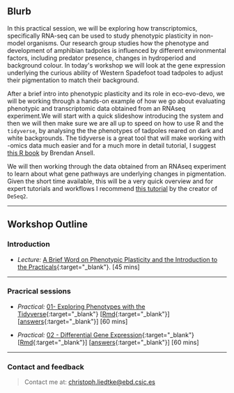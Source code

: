 ## Blurb

In this practical session, we will be exploring how transcriptomics, specifically RNA-seq can be used to study phenotypic plasticity in non-model organisms. Our research group studies how the phenotype and development of amphibian tadpoles is influenced by different environmental factors, including predator presence, changes in hydroperiod and background colour. In today's workshop we will look at the gene expression underlying the curious ability of Western Spadefoot toad tadpoles to adjust their pigmentation to match their background.

After a brief intro into phenotypic plasticity and its role in eco-evo-devo, we will be working through a hands-on example of how we go about evaluating phenotypic and transcriptomic data obtained from an RNAseq experiment.We will start with a quick slideshow introducing the system and then we will then make sure we are all up to speed on how to use R and the `tidyverse`, by analysing the the phenotypes of tadpoles reared on dark and white backgrounds. The tidyverse is a great tool that will make working with -omics data much easier and for a much more in detail tutorial, I suggest [this R book](https://bookdown.org/ansellbr/WEHI_tidyR_course_book/) by Brendan Ansell.


We will then working through the data obtained from an RNAseq experiment to learn about what gene pathways are underlying changes in pigmentation. Given the short time available, this will be a very quick overview and for expert tutorials and workflows I recommend [this tutorial](http://bioconductor.org/packages/devel/bioc/vignettes/DESeq2/inst/doc/DESeq2.html) by the creator of `DeSeq2`.  



---
## Workshop Outline

### Introduction
* _Lecture:_  [A Brief Word on Phenotypic Plasticity and the Introduction to the Practicals](./lectures/Plasticity.pdf){:target="_blank"}. [45 mins]
---
### Pracrical sessions

* _Practical:_ [01- Exploring Phenotypes with the Tidyverse](./exercises/01_tidyverse.html){:target="_blank"} [[Rmd](./exercises/01_tidyverse.Rmd){:target="_blank"}] [[answers](./exercises/answers/01_tidyverse.html){:target="_blank"}] [60 mins]

* _Practical:_ [02 - Differential Gene Expression](./exercises/02_deg.html){:target="_blank"} [[Rmd](./exercises/02_deg.Rmd){:target="_blank"}] [[answers](./exercises/answers/02_deg.html){:target="_blank"}] [60 mins]


---
### Contact and feedback

> Contact me at: christoph.liedtke@ebd.csic.es
